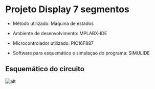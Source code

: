 # Projeto Display 7 segmentos

* Método utilizado: Máquina de estados

* Ambiente de desenvolvimento: MPLABX-IDE

* Microcontrolador utilizado: PIC16F887

* Software para esquemático e simulaçao do programa: SIMULIDE

## Esquemático do circuito

![alt](https://raw.githubusercontent.com/guilemes1/disp7seg/master/Esquem%C3%A1tico_Display.jpg)
